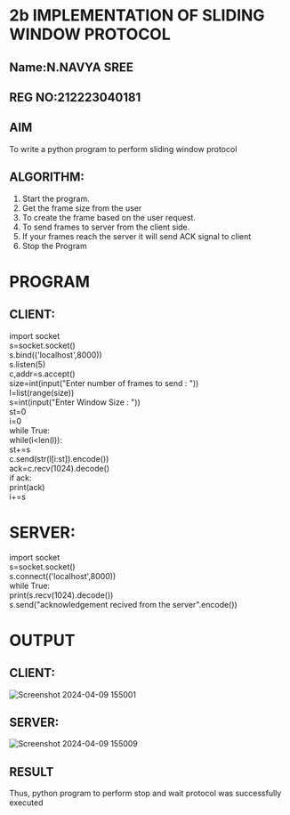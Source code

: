 # 2b IMPLEMENTATION OF SLIDING WINDOW PROTOCOL
## Name:N.NAVYA SREE
## REG NO:212223040181
## AIM
To write a python program to perform sliding window protocol
## ALGORITHM:
1. Start the program.
2. Get the frame size from the user
3. To create the frame based on the user request.
4. To send frames to server from the client side.
5. If your frames reach the server it will send ACK signal to client
6. Stop the Program

# PROGRAM
## CLIENT:
import socket     
s=socket.socket()    
s.bind(('localhost',8000))   
s.listen(5)   
c,addr=s.accept()    
size=int(input("Enter number of frames to send : "))    
l=list(range(size))    
s=int(input("Enter Window Size : "))    
st=0   
i=0    
while True:    
 while(i<len(l)):   
 st+=s    
 c.send(str(l[i:st]).encode())    
 ack=c.recv(1024).decode()    
 if ack:    
 print(ack)   
 i+=s    
 
# SERVER:
import socket    
s=socket.socket()   
s.connect(('localhost',8000))   
while True:    
 print(s.recv(1024).decode())    
 s.send("acknowledgement recived from the server".encode())   
 
# OUTPUT
## CLIENT:
![Screenshot 2024-04-09 155001](https://github.com/23004513/ChatStudy/assets/138973069/68e67df6-3f82-449c-8159-c2f81e6b304f)
## SERVER:
![Screenshot 2024-04-09 155009](https://github.com/23004513/ChatStudy/assets/138973069/82d9e11a-fb40-49c9-a9ea-44f7aa5d9ed0)

## RESULT
Thus, python program to perform stop and wait protocol was successfully executed
